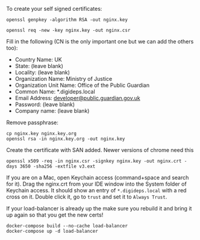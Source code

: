 To create your self signed certificates:

```
openssl genpkey -algorithm RSA -out nginx.key
```

```
openssl req -new -key nginx.key -out nginx.csr
```

Fill in the following (CN is the only important one but we can add the others too):

- Country Name: UK
- State: (leave blank)
- Locality: (leave blank)
- Organization Name: Ministry of Justice
- Organization Unit Name: Office of the Public Guardian
- Common Name: *.digideps.local
- Email Address: developer@public.guardian.gov.uk
- Password: (leave blank)
- Company name: (leave blank)

Remove passphrase:

```
cp nginx.key nginx.key.org
openssl rsa -in nginx.key.org -out nginx.key
```

Create the certificate with SAN added. Newer versions of chrome need this

```
openssl x509 -req -in nginx.csr -signkey nginx.key -out nginx.crt -days 3650 -sha256 -extfile v3.ext
```

If you are on a Mac, open Keychain access (command+space and search for it).
Drag the nginx.crt from your IDE window into the System folder of Keychain access. It should show an entry of
`*.digideps.local` with a red cross on it. Double click it, go to `trust` and set it to `Always Trust`.

If your load-balancer is already up the make sure you rebuild it and bring it up again so that you get the new certs!

```
docker-compose build --no-cache load-balancer
docker-compose up -d load-balancer
```
